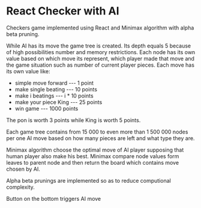 # React Checker with AI
Checkers game implemented using React and Minimax algorithm with alpha beta pruning.

While AI has its move the game tree is created. Its depth equals 5 because of high possibilities number and memory restrictions. Each node has its own value based on which move its represent, which player made that move and the game situation such as number of current player pieces.
Each move has its own value like: 

* simple move forward  --- 1 point
* make single beating   --- 10 points
* make i beatings       --- i * 10 points
* make your piece King  --- 25 points
* win game              --- 1000 points

The pon is worth 3 points while King is worth 5 points.

Each game tree contains from 15 000 to even more than 1 500 000 nodes per one AI move based on
how many pieces are left and what type they are.

 Minimax algorithm choose the optimal move of AI player supposing that human player also make his best. Minimax compare node values form leaves to parent node and then return the board which contains move chosen by AI.

 Alpha beta prunings are implemented so as to reduce computional complexity. 

Button on the bottom triggers AI move 